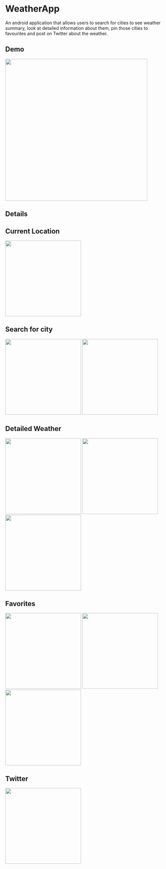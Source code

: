 # WeatherApp

An android application that allows users to search for cities to see weather summary, look at detailed information about them, pin those cities to favourites and post on Twitter about the weather.

## Demo
<img src="https://github.com/shakshi/WeatherApp/blob/master/weather.gif" height="450">

## Details
## Current Location 
<img src="https://github.com/shakshi/WeatherApp/blob/master/screenshots/1.jpg" height="240px" width="auto">

## Search for city
<img src="https://github.com/shakshi/WeatherApp/blob/master/screenshots/2.jpg" height="240px" width="auto"> <img src="https://github.com/shakshi/WeatherApp/blob/master/screenshots/3.jpg" height="240px" width="auto"> 

## Detailed Weather
<img src="https://github.com/shakshi/WeatherApp/blob/master/screenshots/6.jpg" height="240px" width="auto"> <img src="https://github.com/shakshi/WeatherApp/blob/master/screenshots/9.jpg" height="240px" width="auto"> <img src="https://github.com/shakshi/WeatherApp/blob/master/screenshots/10.jpg" height="240px" width="auto">

## Favorites 
<img src="https://github.com/shakshi/WeatherApp/blob/master/screenshots/4.jpg" height="240px" width="auto"> <img src="https://github.com/shakshi/WeatherApp/blob/master/screenshots/5.jpg" height="240px" width="auto"> 
<img src="https://github.com/shakshi/WeatherApp/blob/master/screenshots/8.jpg" height="240px" width="auto">

## Twitter 
<img src="https://github.com/shakshi/WeatherApp/blob/master/screenshots/7.jpg" height="240px" width="auto">





